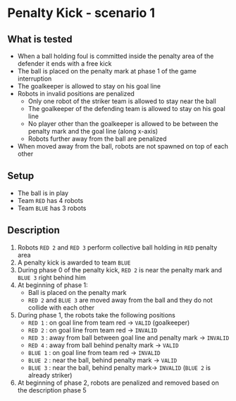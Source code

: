 # Penalty Kick - scenario 1

## What is tested

- When a ball holding foul is committed inside the penalty area of the defender it ends with a free kick
- The ball is placed on the penalty mark at phase 1 of the game interruption
- The goalkeeper is allowed to stay on his goal line
- Robots in invalid positions are penalized
  - Only one robot of the striker team is allowed to stay near the ball
  - The goalkeeper of the defending team is allowed to stay on his goal line
  - No player other than the goalkeeper is allowed to be between the penalty mark and the goal line (along x-axis)
  - Robots further away from the ball are penalized
- When moved away from the ball, robots are not spawned on top of each other

## Setup

- The ball is in play
- Team `RED` has 4 robots
- Team `BLUE` has 3 robots

## Description

1. Robots `RED 2` and `RED 3` perform collective ball holding in `RED` penalty area
2. A penalty kick is awarded to team `BLUE`
3. During phase 0 of the penalty kick, `RED 2` is near the penalty mark and `BLUE 3` right behind him
4. At beginning of phase 1:
   - Ball is placed on the penalty mark
   - `RED 2` and `BLUE 3` are moved away from the ball and they do not collide with each other
5. During phase 1, the robots take the following positions
   - `RED 1` : on goal line from team red -> `VALID` (goalkeeper)
   - `RED 2` : on goal line from team red -> `INVALID`
   - `RED 3` : away from ball between goal line and penalty mark -> `INVALID`
   - `RED 4` : away from ball behind penalty mark -> `VALID`
   - `BLUE 1` : on goal line from team red -> `INVALID`
   - `BLUE 2` : near the ball, behind penalty mark -> `VALID`
   - `BLUE 3` : near the ball, behind penalty mark-> `INVALID` (`BLUE 2` is already striker)
6. At beginning of phase 2, robots are penalized and removed based on the description phase 5
